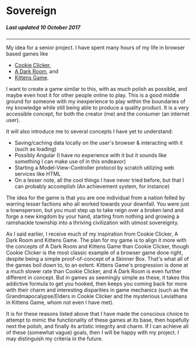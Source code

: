 # Sovereign
##### Last updated 10 October 2017
--- 
My idea for a senior project. I have spent many hours of my life in browser based games like 
* [Cookie Clicker](http://orteil.dashnet.org/cookieclicker/ "Cookie Clicker"), 
* [A Dark Room](http://adarkroom.doublespeakgames.com/ "A Dark Room"), and 
* [Kittens Game](http://bloodrizer.ru/games/kittens/ "Kittens Game").

I want to create a game similar to this, with as much polish as possible, and maybe even host it for other people online to play. This is a good middle ground for someone with my inexperience to play within the boundaries of my knowledge while still being able to produce a quality product. It is a very accessible concept, for both the creator (me) and the consumer (an internet user). 

It will also introduce me to several concepts I have yet to understand:
* Saving/caching data locally on the user's browser & interacting with it (such as loading)
* Possibly Angular (I have no experience with it but it sounds like something I can make use of in this endeavor)
* Starting a Model-View-Controller protocol by scratch utilizing web services like HTML
* On a lesser note, all the cool things I have never tried before, but that I can probably accomplish (An achievement system, for instance)

The idea for the game is that you are one individual from a nation felled by warring lesser factions who all worked towards your downfall. You were just a townsperson, but you must step up to take reign over a broken land and forge a new kingdom by your hand, starting from nothing and growing a ramshackle township into a thriving civilization with utmost sovereignty.

As I said earlier, I receive much of my inspiration from Cookie Clicker, A Dark Room and Kittens Game. The plan for my game is to align it more with the concepts of A Dark Room and Kittens Game than Cookie Clicker, though Cookie Clicker is the most classic example of a browser game done right, despite being a simple proof-of-concept of a Skinner Box. That's what all of the games boil down to, to an extent. Kittens Game's progression is done at a much slower rate than Cookie Clicker, and A Dark Room is even further different in concept. But in games as seemingly simple as these, it takes this addictive formula to get you hooked, then keeps you coming back for more with their charm and interesting disparities in game mechanics (such as the Grandmapocalypse/Elders in Cookie Clicker and the mysterious Leviathans in Kittens Game, whom not even I have met). 

It is for these reasons listed above that I have made the conscious choice to attempt to mimic the functionality of these games at its base, then hopefully next the polish, and finally its artistic integrity and charm. If I can achieve all of these (somewhat vague) goals, then I will be happy with my project. I may distinguish my criteria in the future.